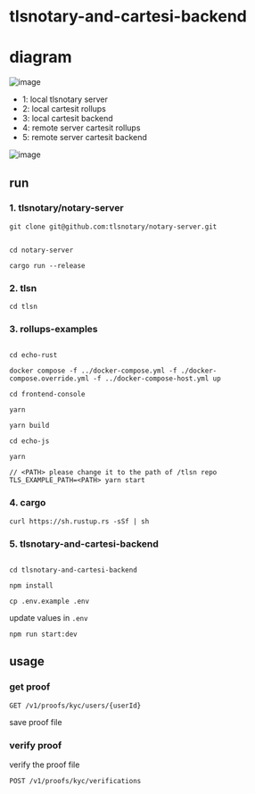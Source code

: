 # tlsnotary-and-cartesi-backend
# diagram

![image](https://github.com/dingchaoz/ZEROGUARD/assets/10751336/f90712d3-f284-440a-8736-b3301a6f1885)

- 1: local tlsnotary server
- 2: local cartesit rollups
- 3: local cartesit backend
- 4: remote server cartesit rollups
- 5: remote server cartesit backend

![image](https://github.com/dingchaoz/ZEROGUARD/assets/10751336/a38924dc-d8d4-4133-bb5e-0cb14b2d5a4d)

## run

### 1. tlsnotary/notary-server

```
git clone git@github.com:tlsnotary/notary-server.git


cd notary-server

cargo run --release
```

### 2. tlsn

```
cd tlsn
```

### 3. rollups-examples

```

cd echo-rust

docker compose -f ../docker-compose.yml -f ./docker-compose.override.yml -f ../docker-compose-host.yml up
```

```
cd frontend-console

yarn

yarn build
```

```
cd echo-js

yarn

// <PATH> please change it to the path of /tlsn repo
TLS_EXAMPLE_PATH=<PATH> yarn start
```

### 4. cargo

```
curl https://sh.rustup.rs -sSf | sh
```

### 5. tlsnotary-and-cartesi-backend

```

cd tlsnotary-and-cartesi-backend

npm install

cp .env.example .env
```

update values in `.env`

```
npm run start:dev
```

## usage

### get proof

```
GET /v1/proofs/kyc/users/{userId}
```

save proof file

### verify proof

verify the proof file

```
POST /v1/proofs/kyc/verifications
```
